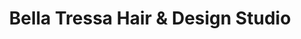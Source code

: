 ---
title: "Bella Tressa Hair & Design Studio"
url: /yorkville/bella-tressa-hair-und-design-studio/
shop: Friseur
---
